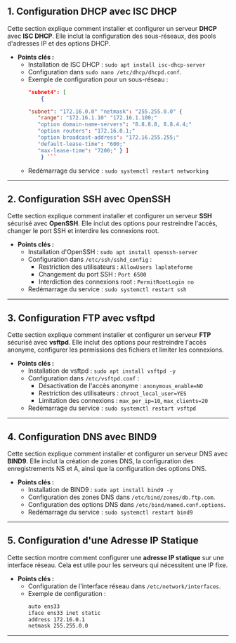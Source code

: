 ## 1. **Configuration DHCP avec ISC DHCP**
Cette section explique comment installer et configurer un serveur **DHCP** avec **ISC DHCP**. Elle inclut la configuration des sous-réseaux, des pools d'adresses IP et des options DHCP.

- **Points clés :**
  - Installation de ISC DHCP : `sudo apt install isc-dhcp-server
`
  - Configuration dans `sudo nano /etc/dhcp/dhcpd.conf`.
  - Exemple de configuration pour un sous-réseau :
    ```json
    "subnet4": [
        {

    "subnet": "172.16.0.0" "netmask": "255.255.0.0" {
       "range": "172.16.1.10" "172.16.1.100;"
       "option domain-name-servers": "8.8.8.8, 8.8.4.4;"  
       "option routers": "172.16.0.1;"  
       "option broadcast-address": "172.16.255.255;"
       "default-lease-time": "600;"   
       "max-lease-time": "7200;" } ]
        } ```
  - Redémarrage du service : `sudo systemctl restart networking
`

---

## 2. **Configuration SSH avec OpenSSH** 
Cette section explique comment installer et configurer un serveur **SSH** sécurisé avec **OpenSSH**. Elle inclut des options pour restreindre l'accès, changer le port SSH et interdire les connexions root.

- **Points clés :**
  - Installation d'OpenSSH : `sudo apt install openssh-server`
  - Configuration dans `/etc/ssh/sshd_config` :
    - Restriction des utilisateurs : `AllowUsers laplateforme`
    - Changement du port SSH : `Port 6500`
    - Interdiction des connexions root : `PermitRootLogin no`
  - Redémarrage du service : `sudo systemctl restart ssh`

---

## 3. **Configuration FTP avec vsftpd** 
Cette section explique comment installer et configurer un serveur **FTP** sécurisé avec **vsftpd**. Elle inclut des options pour restreindre l'accès anonyme, configurer les permissions des fichiers et limiter les connexions.

- **Points clés :**
  - Installation de vsftpd : `sudo apt install vsftpd -y`
  - Configuration dans `/etc/vsftpd.conf` :
    - Désactivation de l'accès anonyme : `anonymous_enable=NO`
    - Restriction des utilisateurs : `chroot_local_user=YES`
    - Limitation des connexions : `max_per_ip=10`, `max_clients=20`
  - Redémarrage du service : `sudo systemctl restart vsftpd`

---

## 4. **Configuration DNS avec BIND9**
Cette section explique comment installer et configurer un serveur DNS avec **BIND9**. Elle inclut la création de zones DNS, la configuration des enregistrements NS et A, ainsi que la configuration des options DNS.

- **Points clés :**
  - Installation de BIND9 : `sudo apt install bind9 -y`
  - Configuration des zones DNS dans `/etc/bind/zones/db.ftp.com`.
  - Configuration des options DNS dans `/etc/bind/named.conf.options`.
  - Redémarrage du service : `sudo systemctl restart bind9`

---

## 5. **Configuration d'une Adresse IP Statique**
Cette section montre comment configurer une **adresse IP statique** sur une interface réseau. Cela est utile pour les serveurs qui nécessitent une IP fixe.

- **Points clés :**
  - Configuration de l'interface réseau dans `/etc/network/interfaces`.
  - Exemple de configuration :
    ```bash
    auto ens33
    iface ens33 inet static
    address 172.16.0.1
    netmask 255.255.0.0
    ```

---
